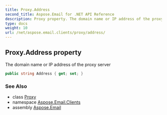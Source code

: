 ```yaml
---
title: Proxy.Address
second_title: Aspose.Email for .NET API Reference
description: Proxy property. The domain name or IP address of the proxy server
type: docs
weight: 10
url: /net/aspose.email.clients/proxy/address/
---
```

## Proxy.Address property

The domain name or IP address of the proxy server

```csharp
public string Address { get; set; }
```

### See Also

* class [Proxy](../)
* namespace [Aspose.Email.Clients](../../proxy/)
* assembly [Aspose.Email](../../../)


